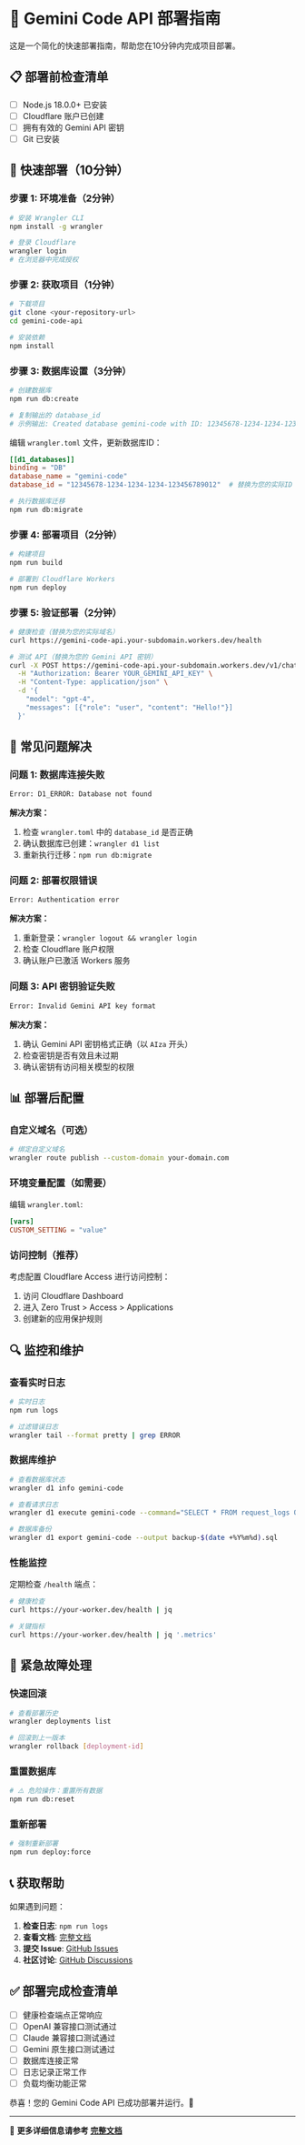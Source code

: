# 🚀 Gemini Code API 部署指南

这是一个简化的快速部署指南，帮助您在10分钟内完成项目部署。

## 📋 部署前检查清单

- [ ] Node.js 18.0.0+ 已安装
- [ ] Cloudflare 账户已创建
- [ ] 拥有有效的 Gemini API 密钥
- [ ] Git 已安装

## 🎯 快速部署（10分钟）

### 步骤 1: 环境准备（2分钟）

```bash
# 安装 Wrangler CLI
npm install -g wrangler

# 登录 Cloudflare
wrangler login
# 在浏览器中完成授权
```

### 步骤 2: 获取项目（1分钟）

```bash
# 下载项目
git clone <your-repository-url>
cd gemini-code-api

# 安装依赖
npm install
```

### 步骤 3: 数据库设置（3分钟）

```bash
# 创建数据库
npm run db:create

# 复制输出的 database_id
# 示例输出: Created database gemini-code with ID: 12345678-1234-1234-1234-123456789012
```

编辑 `wrangler.toml` 文件，更新数据库ID：

```toml
[[d1_databases]]
binding = "DB"
database_name = "gemini-code"
database_id = "12345678-1234-1234-1234-123456789012"  # 替换为您的实际ID
```

```bash
# 执行数据库迁移
npm run db:migrate
```

### 步骤 4: 部署项目（2分钟）

```bash
# 构建项目
npm run build

# 部署到 Cloudflare Workers
npm run deploy
```

### 步骤 5: 验证部署（2分钟）

```bash
# 健康检查（替换为您的实际域名）
curl https://gemini-code-api.your-subdomain.workers.dev/health

# 测试 API（替换为您的 Gemini API 密钥）
curl -X POST https://gemini-code-api.your-subdomain.workers.dev/v1/chat/completions \
  -H "Authorization: Bearer YOUR_GEMINI_API_KEY" \
  -H "Content-Type: application/json" \
  -d '{
    "model": "gpt-4",
    "messages": [{"role": "user", "content": "Hello!"}]
  }'
```

## 🔧 常见问题解决

### 问题 1: 数据库连接失败

```bash
Error: D1_ERROR: Database not found
```

**解决方案：**
1. 检查 `wrangler.toml` 中的 `database_id` 是否正确
2. 确认数据库已创建：`wrangler d1 list`
3. 重新执行迁移：`npm run db:migrate`

### 问题 2: 部署权限错误

```bash
Error: Authentication error
```

**解决方案：**
1. 重新登录：`wrangler logout && wrangler login`
2. 检查 Cloudflare 账户权限
3. 确认账户已激活 Workers 服务

### 问题 3: API 密钥验证失败

```bash
Error: Invalid Gemini API key format
```

**解决方案：**
1. 确认 Gemini API 密钥格式正确（以 `AIza` 开头）
2. 检查密钥是否有效且未过期
3. 确认密钥有访问相关模型的权限

## 📊 部署后配置

### 自定义域名（可选）

```bash
# 绑定自定义域名
wrangler route publish --custom-domain your-domain.com
```

### 环境变量配置（如需要）

编辑 `wrangler.toml`:

```toml
[vars]
CUSTOM_SETTING = "value"
```

### 访问控制（推荐）

考虑配置 Cloudflare Access 进行访问控制：

1. 访问 Cloudflare Dashboard
2. 进入 Zero Trust > Access > Applications
3. 创建新的应用保护规则

## 🔍 监控和维护

### 查看实时日志

```bash
# 实时日志
npm run logs

# 过滤错误日志
wrangler tail --format pretty | grep ERROR
```

### 数据库维护

```bash
# 查看数据库状态
wrangler d1 info gemini-code

# 查看请求日志
wrangler d1 execute gemini-code --command="SELECT * FROM request_logs ORDER BY timestamp DESC LIMIT 10"

# 数据库备份
wrangler d1 export gemini-code --output backup-$(date +%Y%m%d).sql
```

### 性能监控

定期检查 `/health` 端点：

```bash
# 健康检查
curl https://your-worker.dev/health | jq

# 关键指标
curl https://your-worker.dev/health | jq '.metrics'
```

## 🚨 紧急故障处理

### 快速回滚

```bash
# 查看部署历史
wrangler deployments list

# 回滚到上一版本
wrangler rollback [deployment-id]
```

### 重置数据库

```bash
# ⚠️ 危险操作：重置所有数据
npm run db:reset
```

### 重新部署

```bash
# 强制重新部署
npm run deploy:force
```

## 📞 获取帮助

如果遇到问题：

1. **检查日志**: `npm run logs`
2. **查看文档**: [完整文档](./README.md)
3. **提交 Issue**: [GitHub Issues](https://github.com/your-repo/issues)
4. **社区讨论**: [GitHub Discussions](https://github.com/your-repo/discussions)

## ✅ 部署完成检查清单

- [ ] 健康检查端点正常响应
- [ ] OpenAI 兼容接口测试通过
- [ ] Claude 兼容接口测试通过
- [ ] Gemini 原生接口测试通过
- [ ] 数据库连接正常
- [ ] 日志记录正常工作
- [ ] 负载均衡功能正常

恭喜！您的 Gemini Code API 已成功部署并运行。🎉

---

📖 **更多详细信息请参考 [完整文档](./README.md)**